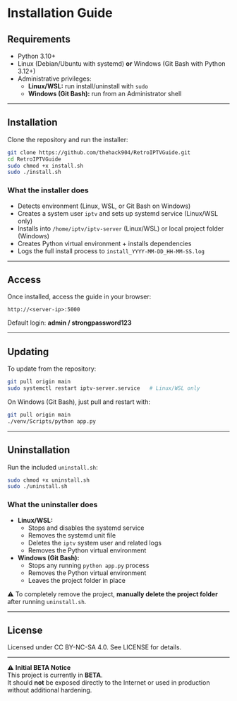 # Installation Guide

## Requirements
- Python 3.10+
- Linux (Debian/Ubuntu with systemd) **or** Windows (Git Bash with Python 3.12+)
- Administrative privileges:
  - **Linux/WSL:** run install/uninstall with `sudo`
  - **Windows (Git Bash):** run from an Administrator shell

---

## Installation

Clone the repository and run the installer:

```bash
git clone https://github.com/thehack904/RetroIPTVGuide.git
cd RetroIPTVGuide
sudo chmod +x install.sh
sudo ./install.sh
```

### What the installer does
- Detects environment (Linux, WSL, or Git Bash on Windows)
- Creates a system user `iptv` and sets up systemd service (Linux/WSL only)
- Installs into `/home/iptv/iptv-server` (Linux/WSL) or local project folder (Windows)
- Creates Python virtual environment + installs dependencies
- Logs the full install process to `install_YYYY-MM-DD_HH-MM-SS.log`

---

## Access

Once installed, access the guide in your browser:

```
http://<server-ip>:5000
```

Default login: **admin / strongpassword123**

---

## Updating

To update from the repository:

```bash
git pull origin main
sudo systemctl restart iptv-server.service   # Linux/WSL only
```

On Windows (Git Bash), just pull and restart with:

```bash
git pull origin main
./venv/Scripts/python app.py
```

---

## Uninstallation

Run the included `uninstall.sh`:

```bash
sudo chmod +x uninstall.sh
sudo ./uninstall.sh
```

### What the uninstaller does
- **Linux/WSL:**
  - Stops and disables the systemd service
  - Removes the systemd unit file
  - Deletes the `iptv` system user and related logs
  - Removes the Python virtual environment
- **Windows (Git Bash):**
  - Stops any running `python app.py` process
  - Removes the Python virtual environment
  - Leaves the project folder in place

⚠️ To completely remove the project, **manually delete the project folder** after running `uninstall.sh`.

---

## License
Licensed under CC BY-NC-SA 4.0. See LICENSE for details.

---

⚠️ **Initial BETA Notice**  
This project is currently in **BETA**.  
It should **not** be exposed directly to the Internet or used in production without additional hardening.
